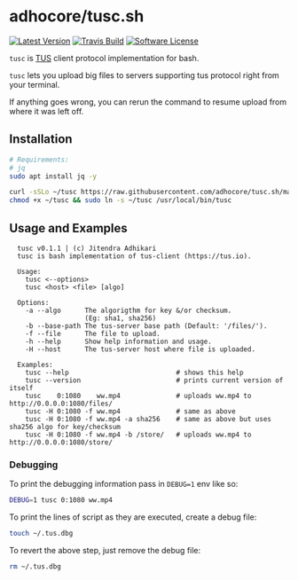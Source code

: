 # adhocore/tusc.sh

[![Latest Version](https://img.shields.io/github/release/adhocore/tusc.sh.svg?style=flat-square)](https://github.com/adhocore/tusc.sh/releases)
[![Travis Build](https://img.shields.io/travis/com/adhocore/tusc.sh/master.svg?style=flat-square)](https://travis-ci.com/adhocore/tusc.sh?branch=master)
[![Software License](https://img.shields.io/badge/license-MIT-brightgreen.svg?style=flat-square)](LICENSE)

`tusc` is [TUS](https://tus.io) client protocol implementation for bash.

`tusc` lets you upload big files to servers supporting tus protocol right from your terminal.

If anything goes wrong, you can rerun the command to resume upload from where it was left off.

## Installation

```sh
# Requirements:
# jq
sudo apt install jq -y

curl -sSLo ~/tusc https://raw.githubusercontent.com/adhocore/tusc.sh/master/tusc.sh
chmod +x ~/tusc && sudo ln -s ~/tusc /usr/local/bin/tusc
```

## Usage and Examples

```
  tusc v0.1.1 | (c) Jitendra Adhikari
  tusc is bash implementation of tus-client (https://tus.io).

  Usage:
    tusc <--options>
    tusc <host> <file> [algo]

  Options:
    -a --algo      The algorigthm for key &/or checksum.
                   (Eg: sha1, sha256)
    -b --base-path The tus-server base path (Default: '/files/').
    -f --file      The file to upload.
    -h --help      Show help information and usage.
    -H --host      The tus-server host where file is uploaded.

  Examples:
    tusc --help                           # shows this help
    tusc --version                        # prints current version of itself
    tusc    0:1080    ww.mp4              # uploads ww.mp4 to http://0.0.0.0:1080/files/
    tusc -H 0:1080 -f ww.mp4              # same as above
    tusc -H 0:1080 -f ww.mp4 -a sha256    # same as above but uses sha256 algo for key/checksum
    tusc -H 0:1080 -f ww.mp4 -b /store/   # uploads ww.mp4 to http://0.0.0.0:1080/store/
```

### Debugging

To print the debugging information pass in `DEBUG=1` env like so:
```sh
DEBUG=1 tusc 0:1080 ww.mp4
```

To print the lines of script as they are executed, create a debug file:
```sh
touch ~/.tus.dbg
```

To revert the above step, just remove the debug file:
```sh
rm ~/.tus.dbg
```
